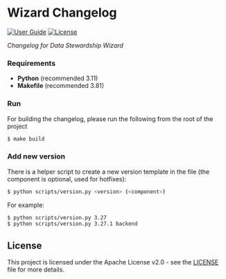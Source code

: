 # Wizard Changelog

[![User Guide](https://img.shields.io/badge/docs-User%20Guide-informational)](https://guide.ds-wizard.org)
[![License](https://img.shields.io/github/license/ds-wizard/guide-changelog)](LICENSE)

*Changelog for Data Stewardship Wizard*

### Requirements

 - **Python** (recommended 3.11)
 - **Makefile** (recommended 3.81)


### Run

For building the changelog, please run the following from the root of the project 

```bash
$ make build
```

### Add new version

There is a helper script to create a new version template in the file (the component is optional, used for hotfixes):

```bash
$ python scripts/version.py <version> (<component>)
```

For example:

```bash
$ python scripts/version.py 3.27
$ python scripts/version.py 3.27.1 backend
```

## License

This project is licensed under the Apache License v2.0 - see the [LICENSE](LICENSE) file for more details.